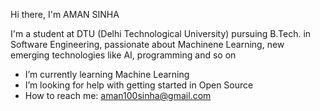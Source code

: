 Hi there, I'm AMAN SINHA 

I'm a student at DTU (Delhi Technological University) pursuing B.Tech. in Software Engineering, passionate about Machinene Learning, new emerging technologies like AI, programming and so on

-  I’m currently learning Machine Learning
-  I’m looking for help with getting started in Open Source
-  How to reach me: aman100sinha@gmail.com
   
